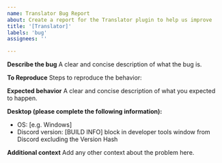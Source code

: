 ```yaml
---
name: Translator Bug Report
about: Create a report for the Translator plugin to help us improve
title: '[Translator]'
labels: 'bug'
assignees: ''

---
```


**Describe the bug**
A clear and concise description of what the bug is.

**To Reproduce**
Steps to reproduce the behavior:

**Expected behavior**
A clear and concise description of what you expected to happen.

**Desktop (please complete the following information):**
 - OS: [e.g. Windows]
 - Discord version: [BUILD INFO] block in developer tools window from Discord excluding the Version Hash

**Additional context**
Add any other context about the problem here.
